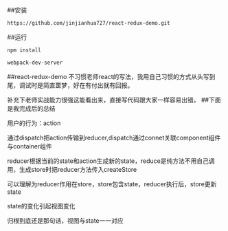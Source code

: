##安装
```html
https://github.com/jinjianhua727/react-redux-demo.git
```
##运行
```html
npm install
```

```html
webpack-dev-server
```
##react-redux-demo
不习惯老师react的写法，我用自己习惯的方式从头写到尾，调试时是简直噩梦，好在有付出就有回报。

补充下老师实战能力很强这能看出来，直接写代码跟大家一样容易出错。
##下面是我完成后的总结

用户的行为：action

通过dispatch把action传输到reducer,dispatch通过connet关联component组件与container组件

reducer根据当前的state和action生成新的state，reduce是纯方法不用自己调用，生成store时把reducer方法传入createStore

可以理解为reducer作用在store，store包含state，reducer执行后，store更新state

state的变化引起视图变化

归根到底还是那句话，视图与state一一对应